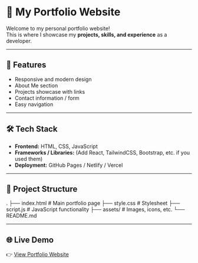 # 🌟 My Portfolio Website

Welcome to my personal portfolio website!  
This is where I showcase my **projects, skills, and experience** as a developer.  

---

## 🚀 Features
- Responsive and modern design
- About Me section
- Projects showcase with links
- Contact information / form
- Easy navigation

---

## 🛠️ Tech Stack
- **Frontend:** HTML, CSS, JavaScript  
- **Frameworks / Libraries:** (Add React, TailwindCSS, Bootstrap, etc. if you used them)  
- **Deployment:** GitHub Pages / Netlify / Vercel  

---

## 📂 Project Structure
.
├── index.html # Main portfolio page
├── style.css # Stylesheet
├── script.js # JavaScript functionality
├── assets/ # Images, icons, etc.
└── README.md


---

## 🌐 Live Demo
👉 [View Portfolio Website](https://littlenewprogrammer123.github.io/MyPortfolio)  


